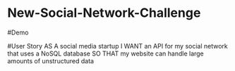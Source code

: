 # New-Social-Network-Challenge

#Demo

#User Story
AS A social media startup
I WANT an API for my social network that uses a NoSQL database
SO THAT my website can handle large amounts of unstructured data
